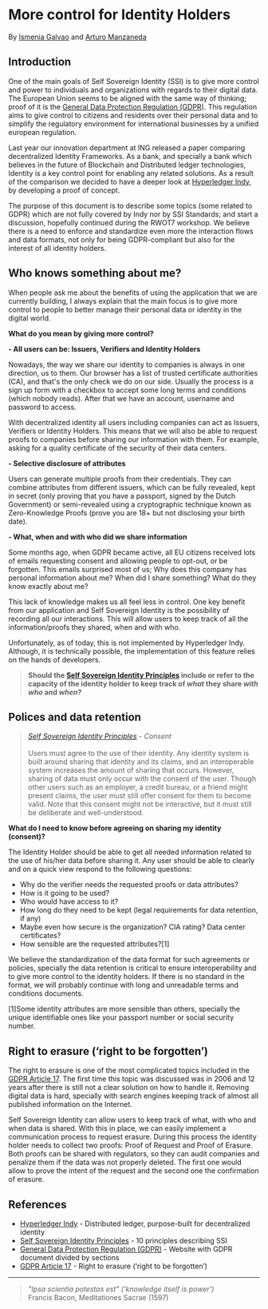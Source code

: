 # More control for Identity Holders

By [Ismenia Galvao](Ismenia.Galvao@ing.com) and [Arturo Manzaneda](Arturo.Manzaneda.Tudela@ing.com)

## Introduction

One of the main goals of Self Sovereign Identity (SSI) is to give more control and
power to individuals and organizations with regards to their digital data. 
The European Union seems to be aligned with the same way of thinking; proof of it  is
the [General Data Protection Regulation (GDPR)]. This regulation aims to 
give control to citizens and residents over their personal data and to simplify the 
regulatory environment for international businesses by a unified european regulation.

Last year our innovation department at ING released a paper comparing decentralized
Identity Frameworks. As a bank, and specially a bank which believes in the future of 
Blockchain and Distributed ledger technologies, Identity is a key control point for 
enabling any related solutions. As a result of the comparison we decided to have a 
deeper look at [Hyperledger Indy], by developing a proof of concept.

The purpose of this document is to describe some topics (some related to GDPR) which 
are not fully covered by Indy nor by SSI Standards; and start a discussion, hopefully 
continued during the RWOT7 workshop. We believe there is a need to enforce and 
standardize even more the interaction flows and data formats, not only for being 
GDPR-compliant but also for the interest of all identity holders.

## Who knows something about me?

When people ask me about the benefits of using the application that we are currently 
building, I always explain that the main focus is to give more control to people to 
better manage their personal data or identity in the digital world. 

**What do you mean by giving more control?** 

**- All users can be: Issuers, Verifiers and Identity Holders**

Nowadays, the way we share our identity to companies is always in one direction, us
to them. Our browser has a list of trusted certificate authorities (CA), and that's 
the only check we do on our side. Usually the process is a sign up form with a checkbox 
to accept some long terms and conditions (which nobody reads). After that we have an 
account, username and password to access.

With decentralized identity all users including companies can act as Issuers, Verifiers 
or Identity Holders. This means that we will also be able to request proofs to companies 
before sharing our information with them. For example, asking for a quality certificate 
of the security of their data centers.

**- Selective disclosure of attributes**

Users can generate multiple proofs from their credentials. They can combine attributes
from different issuers, which can be fully revealed, kept in secret (only proving that
you have a passport, signed by the Dutch Government) or semi-revealed using a 
cryptographic technique known as Zero-Knowledge Proofs (prove you are 18+ but not 
disclosing your birth date).

**- What, when and with who did we share information**

Some months ago, when GDPR became active, all EU citizens received lots of emails 
requesting consent and allowing people to opt-out, or be forgotten. This emails 
surprised most of us; Why does this company has personal information about me? When 
did I share something? What do they know exactly about me?

This lack of knowledge makes us all feel less in control. One key benefit from our 
application and Self Sovereign Identity is the possibility of recording all our 
interactions. This will allow users to keep track of all the information/proofs they 
shared, when and with who.

Unfortunately, as of today, this is not implemented by Hyperledger Indy. Although, it
is technically possible, the implementation of this feature relies on the hands of 
developers.

> **Should the [Self Sovereign Identity Principles] include or refer to the
> capacity of the identity holder to keep track of _what_ they share _with who_
> and _when_?**

## Polices and data retention

> _[Self Sovereign Identity Principles] - Consent_
> <br/> 
> <br/>
> Users must agree to the use of their identity. Any identity
> system is built around sharing that identity and its claims, and an
> interoperable system increases the amount of sharing that occurs.
> However, sharing of data must only occur with the consent of the user.
> Though other users such as an employer, a credit bureau, or a friend
> might present claims, the user must still offer consent for them to
> become valid. Note that this consent might not be interactive, but it
> must still be deliberate and well-understood.

**What do I need to know before agreeing on sharing my identity (consent)?**

The Identity Holder should be able to get all needed information related
to the use of his/her data before sharing it. Any user should be able to
clearly and on a quick view respond to the following questions:

- Why do the verifier needs the requested proofs or data attributes?
- How is it going to be used?
- Who would have access to it?
- How long do they need to be kept (legal requirements for data retention, if any)
- Maybe even how secure is the organization? CIA rating? Data center certificates?
- How sensible are the requested attributes?[1]

We believe the standardization of the data format for such agreements or policies, 
specially the data retention is critical to ensure interoperability and to
give more control to the identity holders. If there is no standard in the format,
we will probably continue with long and unreadable terms and conditions documents.

[1]Some identity attributes are more sensible than others, specially the unique
identifiable ones like your passport number or social security number.

## Right to erasure (‘right to be forgotten’)

The right to erasure is one of the most complicated topics included in the 
[GDPR Article 17]. The first time this topic was discussed was in 2006 and 12 years 
after there is still not a clear solution on how to handle it. Removing digital data 
is hard, specially with search engines keeping track of almost all published information
on the Internet. 

Self Sovereign Identity can allow users to keep track of what, with who and when data 
is shared. With this in place, we can easily implement a communication process to 
request erasure. During this process the identity holder needs to collect two proofs: 
Proof of Request and Proof of Erasure. Both proofs can be shared with regulators, so they
can audit companies and penalize them if the data was not properly deleted. The first one
would allow to prove the intent of the request and the second one the confirmation of erasure.

## References

- [Hyperledger Indy] - Distributed ledger, purpose-built for decentralized identity
- [Self Sovereign Identity Principles] - 10 principles describing SSI
- [General Data Protection Regulation (GDPR)] - Website with GDPR document divided by sections
- [GDPR Article 17] - Right to erasure (‘right to be forgotten’)

---

> _"Ipsa scientia potestas est" ('knowledge itself is power')_ <br>
> Francis Bacon, Meditationes Sacrae (1597)

<!-- Links -->
[Hyperledger Indy]: https://www.hyperledger.org/projects/hyperledger-indy
[Self Sovereign Identity Principles]: https://github.com/WebOfTrustInfo/self-sovereign-identity/blob/master/self-sovereign-identity-principles.md
[General Data Protection Regulation (GDPR)]: https://gdpr-info.eu/
[GDPR Article 17]: https://gdpr-info.eu/art-17-gdpr/
